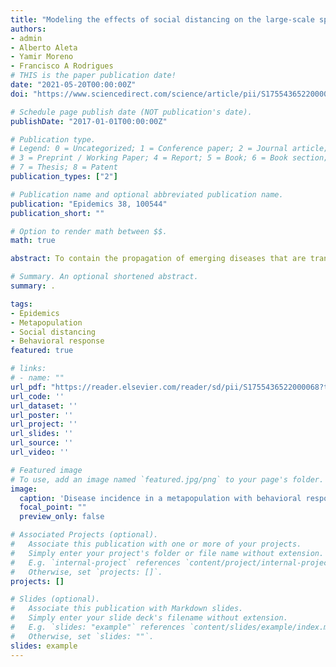 ```yaml
---
title: "Modeling the effects of social distancing on the large-scale spreading of diseases"
authors:
- admin
- Alberto Aleta
- Yamir Moreno
- Francisco A Rodrigues
# THIS is the paper publication date!
date: "2021-05-20T00:00:00Z"
doi: "https://www.sciencedirect.com/science/article/pii/S1755436522000068"

# Schedule page publish date (NOT publication's date).
publishDate: "2017-01-01T00:00:00Z"

# Publication type.
# Legend: 0 = Uncategorized; 1 = Conference paper; 2 = Journal article;
# 3 = Preprint / Working Paper; 4 = Report; 5 = Book; 6 = Book section;
# 7 = Thesis; 8 = Patent
publication_types: ["2"]

# Publication name and optional abbreviated publication name.
publication: "Epidemics 38, 100544"
publication_short: ""

# Option to render math between $$.
math: true

abstract: To contain the propagation of emerging diseases that are transmissible from human to human, non-pharmaceutical interventions (NPIs) aimed at reducing the interactions between humans are usually implemented. One example of the latter kind of measures is social distancing, which can be either policy-driven or can arise endogenously in the population as a consequence of the fear of infection. However, if NPIs are lifted before the population reaches herd immunity, further re-introductions of the pathogen would lead to secondary infections. Here we study the effects of different social distancing schemes on the large scale spreading of diseases. Specifically, we generalize metapopulation models to include social distancing mechanisms at the subpopulation level and model short- and long-term strategies that are fed with local or global information about the epidemics. We show that different model ingredients might lead to very diverse outcomes in different subpopulations. Our results suggest that there is not a unique answer to the question of whether contention measures are more efficient if implemented and managed locally or globally and that model outcomes depends on how the full complexity of human interactions is taken into account. 

# Summary. An optional shortened abstract.
summary: .

tags:
- Epidemics
- Metapopulation
- Social distancing
- Behavioral response
featured: true

# links:
# - name: ""
url_pdf: "https://reader.elsevier.com/reader/sd/pii/S1755436522000068?token=939D0DF0E89E9515552FC602D76119622E8BA901F3B9B2B0B57D6DAEF871C3ACB7DFB32EB5D5E0110DFE92A3EC7DA7F7&originRegion=us-east-1&originCreation=20230114175931"
url_code: ''
url_dataset: ''
url_poster: ''
url_project: ''
url_slides: ''
url_source: ''
url_video: ''

# Featured image
# To use, add an image named `featured.jpg/png` to your page's folder. 
image:
  caption: 'Disease incidence in a metapopulation with behavioral response mechanism.'
  focal_point: ""
  preview_only: false

# Associated Projects (optional).
#   Associate this publication with one or more of your projects.
#   Simply enter your project's folder or file name without extension.
#   E.g. `internal-project` references `content/project/internal-project/index.md`.
#   Otherwise, set `projects: []`.
projects: []

# Slides (optional).
#   Associate this publication with Markdown slides.
#   Simply enter your slide deck's filename without extension.
#   E.g. `slides: "example"` references `content/slides/example/index.md`.
#   Otherwise, set `slides: ""`.
slides: example
---
```

<!--{{% callout note %}}
Click the *Cite* button above to demo the feature to enable visitors to import publication metadata into their reference management software.
{{% /callout %}}

{{% callout note %}}
Click the *Slides* button above to demo Academic's Markdown slides feature.
{{% /callout %}} -->

<!--- Supplementary notes can be added here, including [code and math](https://sourcethemes.com/academic/docs/writing-markdown-latex/). -->
